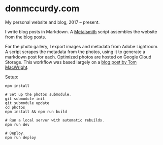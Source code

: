 # donmccurdy.com

My personal website and blog, 2017 – present.

I write blog posts in Markdown. A [Metalsmith](https://metalsmith.io/) script assembles the website from the blog posts.

For the photo gallery, I export images and metadata from Adobe Lightroom. A script scrapes the metadata from the photos, using it to generate a markdown post for each. Optimized photos are hosted on Google Cloud Storage. This workflow was based largely on a [blog post by Tom MacWright](https://macwright.org/2019/02/28/photos.html).

Setup:

```shell
npm install

# Set up the photos submodule.
git submodule init
git submodule update
cd photos
npm install && npm run build

# Run a local server with automatic rebuilds.
npm run dev

# Deploy.
npm run deploy
```
